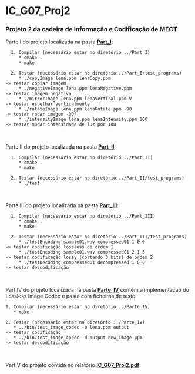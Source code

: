 # IC_G07_Proj2
### Projeto 2 da cadeira de Informação e Codificação de MECT

Parte I do projeto localizada na pasta [**Part_I**](Part_I): <br>

      1. Compilar (necessário estar no diretório ../Part_I) 
         * cmake .
         * make

      2. Testar (necessário estar no diretório ../Part_I/test_programs) 
         * ./copyImage lena.ppm lenaCopy.ppm                                  -> testar copiar imagem
         * ./negativeImage lena.ppm lenaNegative.ppm                          -> testar imagem negativa
         * ./mirrorImage lena.ppm lenaVertical.ppm V                          -> testar espelhar verticalmente
         * ./rotateImage lena.ppm lenaRotate.ppm -90                          -> testar rodar imagem -90º
         * ./intensityImage lena.ppm lenaIntensity.ppm 100                    -> testar mudar intensidade de luz por 100
  <br>

Parte II do projeto localizada na pasta [**Part_II**](Part_II): <br>
    
      1. Compilar (necessário estar no diretório ../Part_II) 
         * cmake .
         * make

      2. Testar (necessário estar no diretório ../Part_II/test_programs) 
         * ./test
       
  <br>
  
Parte III do projeto localizada na pasta [**Part_III**](Part_III): <br>
    
      1. Compilar (necessário estar no diretório ../Part_III) 
         * cmake .
         * make

      2. Testar (necessário estar no diretório ../Part_III/test_programs) 
         * ./testEncoding sample01.wav compressed01 1 0 0                    -> testar codificação lossless de ordem 1
         * ./testEncoding sample01.wav compressed01 2 1 3                    -> testar codificação lossy (cortando 3 bits) de ordem 2
         * ./testDecoding compressed01 decompressed 1 0 0                    -> testar descodificação
       
  <br>
  
Part IV do projeto localizada na pasta [**Parte_IV**](Parte_IV) contém a implementação do Lossless Image Codec e pasta com ficheiros de teste: <br>

    1. Compilar (necessário estar no diretório ../Parte_IV) 
       * make

    2. Testar (necessário estar no diretório ../Parte_IV) 
       * ../bin/test_image_codec -e lena.ppm output                          -> testar codificação
       * ../bin/test_image_codec -d output new_image.ppm                     -> testar descodificação
       
  <br>
   
Part V do projeto contida no relatório [**IC_G07_Proj2.pdf**](IC_G07_Proj2.pdf) 
